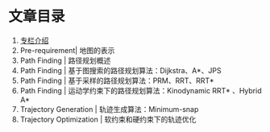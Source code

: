 # 文章目录

1. [专栏介绍](./01-专栏介绍.md)
2. Pre-requirement| 地图的表示
3. Path Finding | 路径规划概述
4. Path Finding | 基于图搜索的路径规划算法：Dijkstra、A*、JPS
5. Path Finding | 基于采样的路径规划算法：PRM、RRT、RRT* 
6. Path Finding | 运动学约束下的路径规划算法：Kinodynamic RRT* 、Hybrid A* 
7. Trajectory Generation | 轨迹生成算法：Minimum-snap
8. Trajectory Optimization | 软约束和硬约束下的轨迹优化

